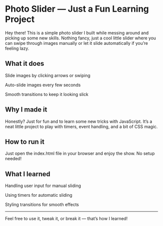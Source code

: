 # Photo Slider — Just a Fun Learning Project
Hey there!
This is a simple photo slider I built while messing around and picking up some new skills. Nothing fancy, just a cool little slider where you can swipe through images manually or let it slide automatically if you’re feeling lazy.

## What it does
Slide images by clicking arrows or swiping

Auto-slide images every few seconds

Smooth transitions to keep it looking slick


## Why I made it
Honestly? Just for fun and to learn some new tricks with JavaScript. It’s a neat little project to play with timers, event handling, and a bit of CSS magic.



## How to run it
Just open the index.html file in your browser and enjoy the show. No setup needed!


## What I learned
Handling user input for manual sliding

Using timers for automatic sliding

Styling transitions for smooth effects

---

Feel free to use it, tweak it, or break it — that’s how I learned!
